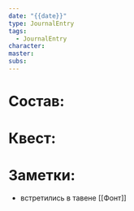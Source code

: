 ```yaml
---
date: "{{date}}" 
type: JournalEntry
tags:
  - JournalEntry
character: 
master:
subs:
---
```

# Состав:

# Квест:

# Заметки:
- встретились в тавене [[Фонт]]
